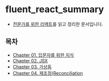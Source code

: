 # fluent_react_summary

- [전문가를 위한 리액트](https://product.kyobobook.co.kr/detail/S000214977649)를 읽고 정리한 문서입니다.

## 목차

- [Chapter 01. 입문자를 위한 지식](./01.md)
- [Chapter 02. JSX](./02.md)
- [Chapter 03. 가상돔](./03.md)
- [Chapter 04. 재조정(Reconciliation](./04.md)
